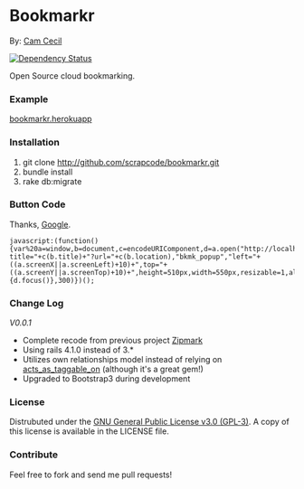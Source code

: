 # Bookmarkr
By: [Cam Cecil](http://github.com/scrapcode)

[![Dependency Status](https://gemnasium.com/scrapcode/bookmarkr.png)](https://gemnasium.com/scrapcode/bookmarkr) 

Open Source cloud bookmarking.

### Example
[bookmarkr.herokuapp](http://bookmarkr.herokuapp.com/)

### Installation

1. git clone http://github.com/scrapcode/bookmarkr.git
2. bundle install
3. rake db:migrate

### Button Code
Thanks, [Google](http://google.com).

```
javascript:(function(){var%20a=window,b=document,c=encodeURIComponent,d=a.open("http://localhost:3000/marks/new?title="+c(b.title)+"?url="+c(b.location),"bkmk_popup","left="+((a.screenX||a.screenLeft)+10)+",top="+((a.screenY||a.screenTop)+10)+",height=510px,width=550px,resizable=1,alwaysRaised=1");a.setTimeout(function(){d.focus()},300)})();
```

### Change Log
_V0.0.1_
* Complete recode from previous project [Zipmark](http://github.com/scrapcode/zipmark)
* Using rails 4.1.0 instead of 3.*
* Utilizes own relationships model instead of relying on [acts_as_taggable_on](https://github.com/mbleigh/acts-as-taggable-on) (although it's a great gem!)
* Upgraded to Bootstrap3 during development

### License

Distrubuted under the [GNU General Public License v3.0 (GPL-3)](https://www.gnu.org/licenses/gpl-3.0.txt). A copy of this license is available in the LICENSE file.

### Contribute

Feel free to fork and send me pull requests!
